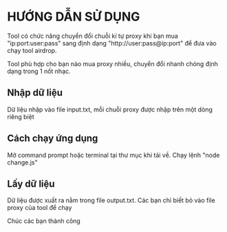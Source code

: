 <h1>HƯỚNG DẪN SỬ DỤNG</h1>
<p>
  Tool có chức năng chuyển đổi chuỗi kí tự proxy khi bạn mua "ip:port:user:pass"
  sang định dạng "http://user:pass@ip:port" để đưa vào chạy tool airdrop.
</p>
<p>
  Tool phù hợp cho bạn nào mua proxy nhiều, chuyển đổi nhanh chóng định dạng trong 1 nốt nhạc.
<h2>Nhập dữ liệu</h2>
<p>
  Dữ liệu nhập vào file input.txt, mỗi chuỗi proxy được nhập trên một dòng riêng
  biệt
</p>
<h2>Cách chạy ứng dụng</h2>
<p>
  Mở command prompt hoặc terminal tại thư mục khi tải về. Chạy lệnh "node change.js"
</p>
<h2>Lấy dữ liệu</h2>
<p>
  Dữ liệu được xuất ra nằm trong file output.txt. Các bạn chỉ biết bỏ vào file
  proxy của tool để chạy
</p>
<p>Chúc các bạn thành công</p>
